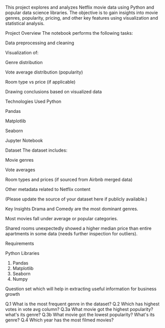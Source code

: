 This project explores and analyzes Netflix movie data using Python and popular data science libraries. The objective is to gain insights into movie genres, popularity, pricing, and other key features using visualization and statistical analysis.

Project Overview
The notebook performs the following tasks:

Data preprocessing and cleaning

Visualization of:

Genre distribution

Vote average distribution (popularity)

Room type vs price (if applicable)

Drawing conclusions based on visualized data

Technologies Used
Python

Pandas

Matplotlib

Seaborn

Jupyter Notebook

Dataset
The dataset includes:

Movie genres

Vote averages

Room types and prices (if sourced from Airbnb merged data)

Other metadata related to Netflix content

(Please update the source of your dataset here if publicly available.)

Key Insights
Drama and Comedy are the most dominant genres.

Most movies fall under average or popular categories.

Shared rooms unexpectedly showed a higher median price than entire apartments in some data (needs further inspection for outliers).

Requirements

Python Libraries

1. Pandas
2. Matplotlib
3. Seaborn
4. Numpy

Question set which will help in extracting useful information for business growth

Q.1 What is the most frequent genre in the dataset?
Q.2 Which has highest votes in vote avg column?
Q.3a What movie got the highest popularity? what's its genre?
Q.3b What movie got the lowest popularity? What's its genre?
Q.4 Which year has the most filmed movies?



